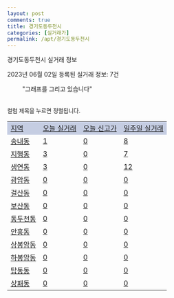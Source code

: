 ```yaml
---
layout: post
comments: true
title: 경기도동두천시
categories: [실거래가]
permalink: /apt/경기도동두천시
---
```


경기도동두천시 실거래 정보

2023년 06월 02일 등록된 실거래 정보: 7건

<!--<script async src="https://pagead2.googlesyndication.com/pagead/js/adsbygoogle.js?client=ca-pub-3485438051770037"
 crossorigin="anonymous"></script>-->

<script type="text/javascript">
  google.charts.load('current', {'packages':['corechart']});
  google.charts.setOnLoadCallback(drawChart);

  function drawChart() {
    var data = google.visualization.arrayToDataTable([['거래일', '매매', '전월세', '전매'], ['21-01', 2, 2, 0], ['21-02', 0, 1, 0], ['21-03', 0, 4, 0], ['21-04', 0, 1, 0], ['21-05', 8, 0, 0], ['21-06', 215, 0, 0], ['21-07', 171, 0, 0], ['21-08', 158, 0, 0], ['21-09', 41, 0, 0], ['21-10', 52, 0, 0], ['21-11', 48, 0, 0], ['21-12', 37, 0, 0], ['22-01', 30, 0, 0], ['22-02', 30, 0, 0], ['22-03', 56, 0, 0], ['22-04', 59, 0, 0], ['22-05', 63, 8, 0], ['22-06', 39, 110, 1], ['22-07', 28, 120, 0], ['22-08', 28, 110, 0], ['22-09', 43, 108, 0], ['22-10', 29, 103, 0], ['22-11', 18, 89, 0], ['22-12', 23, 92, 0], ['23-01', 39, 111, 0], ['23-02', 67, 119, 0], ['23-03', 68, 135, 2], ['23-04', 66, 109, 2], ['23-05', 41, 57, 1]]);

    var options = {
      title: '최근 1년간 유형별 거래량 추이',
      legend: { position: 'bottom' }
    };

    setTimeout(function() {
        var chart = new google.visualization.LineChart(document.getElementById('columnchart_material'));
        chart.draw(data, (options));
        document.getElementById('loading').style.display = 'none';
        var dayLabel = (new Date()).getDay();
        if (dayLabel < 2) {
            sorttable.innerSortFunction.apply(document.getElementById('week'), []);
            sorttable.innerSortFunction.apply(document.getElementById('week'), []);        
        }
        else {
            sorttable.innerSortFunction.apply(document.getElementById('today'), []);
            sorttable.innerSortFunction.apply(document.getElementById('today'), []);
        }
    }, 200);

  }
</script>

<div id="loading" style="z-index:20; display: block; margin-left: 35px">"그래프를 그리고 있습니다"</div>
<div id="columnchart_material" style="width: 95%; margin-left: -35px; display: block"></div>
<!--<div style="width: 95%; margin-left: -35px; display: block">
      <script async src="https://pagead2.googlesyndication.com/pagead/js/adsbygoogle.js?client=ca-pub-3485438051770037"
          crossorigin="anonymous"></script>
      <ins class="adsbygoogle"
          style="display:block"
          data-ad-format="fluid"
          data-ad-layout-key="-fb+5w+4e-db+86"
          data-ad-client="ca-pub-3485438051770037"
          data-ad-slot="1827090281"></ins>
      <script>
          (adsbygoogle = window.adsbygoogle || []).push({});
      </script>
</div>-->
<br>

<font size='small' style='font-size: small;'>컬럼 제목을 누르면 정렬됩니다.</font>
<table class="sortable">
  <tr style='background-color: rgba(114, 132, 186,0.4);'>
    <td id="region"><a href="#">지역</a></td>
    <td id="today"><a href="#">오늘 실거래</a></td>
    <td id="today_new"><a href="#">오늘 신고가</a></td>
    <td id="week"><a href="#">일주일 실거래</a></td>
  </tr>

  
  <tr class="item">
    <td><a href="경기도동두천시송내동">송내동</a></td>
    <td><a href="경기도동두천시송내동">1</a></td>
    <td><a href="경기도동두천시송내동">0</a></td>
    <td><a href="경기도동두천시송내동">8</a></td>
  </tr>
    

  <tr class="item">
    <td><a href="경기도동두천시지행동">지행동</a></td>
    <td><a href="경기도동두천시지행동">3</a></td>
    <td><a href="경기도동두천시지행동">0</a></td>
    <td><a href="경기도동두천시지행동">7</a></td>
  </tr>
    

  <tr class="item">
    <td><a href="경기도동두천시생연동">생연동</a></td>
    <td><a href="경기도동두천시생연동">3</a></td>
    <td><a href="경기도동두천시생연동">0</a></td>
    <td><a href="경기도동두천시생연동">12</a></td>
  </tr>
    

  <tr class="item">
    <td><a href="경기도동두천시광암동">광암동</a></td>
    <td><a href="경기도동두천시광암동">0</a></td>
    <td><a href="경기도동두천시광암동">0</a></td>
    <td><a href="경기도동두천시광암동">0</a></td>
  </tr>
    

  <tr class="item">
    <td><a href="경기도동두천시걸산동">걸산동</a></td>
    <td><a href="경기도동두천시걸산동">0</a></td>
    <td><a href="경기도동두천시걸산동">0</a></td>
    <td><a href="경기도동두천시걸산동">0</a></td>
  </tr>
    

  <tr class="item">
    <td><a href="경기도동두천시보산동">보산동</a></td>
    <td><a href="경기도동두천시보산동">0</a></td>
    <td><a href="경기도동두천시보산동">0</a></td>
    <td><a href="경기도동두천시보산동">0</a></td>
  </tr>
    

  <tr class="item">
    <td><a href="경기도동두천시동두천동">동두천동</a></td>
    <td><a href="경기도동두천시동두천동">0</a></td>
    <td><a href="경기도동두천시동두천동">0</a></td>
    <td><a href="경기도동두천시동두천동">0</a></td>
  </tr>
    

  <tr class="item">
    <td><a href="경기도동두천시안흥동">안흥동</a></td>
    <td><a href="경기도동두천시안흥동">0</a></td>
    <td><a href="경기도동두천시안흥동">0</a></td>
    <td><a href="경기도동두천시안흥동">0</a></td>
  </tr>
    

  <tr class="item">
    <td><a href="경기도동두천시상봉암동">상봉암동</a></td>
    <td><a href="경기도동두천시상봉암동">0</a></td>
    <td><a href="경기도동두천시상봉암동">0</a></td>
    <td><a href="경기도동두천시상봉암동">0</a></td>
  </tr>
    

  <tr class="item">
    <td><a href="경기도동두천시하봉암동">하봉암동</a></td>
    <td><a href="경기도동두천시하봉암동">0</a></td>
    <td><a href="경기도동두천시하봉암동">0</a></td>
    <td><a href="경기도동두천시하봉암동">0</a></td>
  </tr>
    

  <tr class="item">
    <td><a href="경기도동두천시탑동동">탑동동</a></td>
    <td><a href="경기도동두천시탑동동">0</a></td>
    <td><a href="경기도동두천시탑동동">0</a></td>
    <td><a href="경기도동두천시탑동동">0</a></td>
  </tr>
    

  <tr class="item">
    <td><a href="경기도동두천시상패동">상패동</a></td>
    <td><a href="경기도동두천시상패동">0</a></td>
    <td><a href="경기도동두천시상패동">0</a></td>
    <td><a href="경기도동두천시상패동">0</a></td>
  </tr>
    


</table>


    